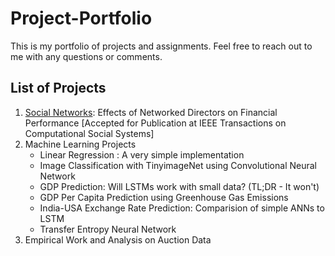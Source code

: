 # Project-Portfolio
This is my portfolio of projects and assignments. Feel free to reach out to me with any questions or comments. 

## List of Projects
1. [Social Networks](https://github.com/10avinash/Project-Portfolio/tree/master/Social%20Networks): Effects of Networked Directors on Financial Performance [Accepted for Publication at IEEE Transactions on Computational Social Systems]
2. Machine Learning Projects
    * Linear Regression : A very simple implementation
    * Image Classification with TinyimageNet using Convolutional Neural Network
    * GDP Prediction: Will LSTMs work with small data? (TL;DR - It won't)
    * GDP Per Capita Prediction using Greenhouse Gas Emissions
    * India-USA Exchange Rate Prediction: Comparision of simple ANNs to LSTM
    * Transfer Entropy Neural Network
3.  Empirical Work and Analysis on Auction Data

 
